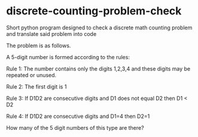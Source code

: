 # discrete-counting-problem-check
Short python program designed to check a discrete math counting problem and translate said problem into code

The problem is as follows.

A 5-digit number is formed according to the rules:

Rule 1: The number contains only the digits 1,2,3,4 and these digits may be repeated or unused.

Rule 2: The first digit is 1

Rule 3: If D1D2 are consecutive digits and D1 does not equal D2 then D1 < D2

Rule 4: If D1D2 are consecutive digits and D1=4 then D2=1

How many of the 5 digit numbers of this type are there?  
